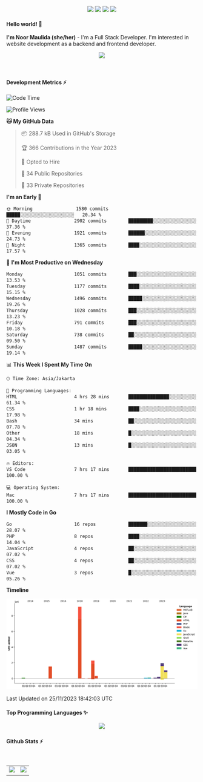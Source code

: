<p align="center">
  <img src="https://dev.discordprofiles.me/badge/status/814439552055771206?simple=true">
  <img src="https://dev.discordprofiles.me/badge/playing/814439552055771206">
  <img src="https://dev.discordprofiles.me/badge/vscode/814439552055771206">
  <img src="https://dev.discordprofiles.me/badge/spotify/814439552055771206">
</p>

#### Hello world! 👋
**I'm Noor Maulida (she/her)** - I'm a Full Stack Developer. I'm interested in website development as a backend and frontend developer.

<p align="center">
  <img src="https://skillicons.dev/icons?i=go,php,laravel,nodejs,vue,express,ruby,mongodb,docker,aws,gcp" />
</p>
<br>

#### Development Metrics ⚡
<!--START_SECTION:waka-->
![Code Time](http://img.shields.io/badge/Code%20Time-338%20hrs%2037%20mins-blue)

![Profile Views](http://img.shields.io/badge/Profile%20Views-0-blue)

**🐱 My GitHub Data** 

> 📦 288.7 kB Used in GitHub's Storage 
 > 
> 🏆 366 Contributions in the Year 2023
 > 
> 💼 Opted to Hire
 > 
> 📜 34 Public Repositories 
 > 
> 🔑 33 Private Repositories 
 > 
**I'm an Early 🐤** 

```text
🌞 Morning                1580 commits        █████░░░░░░░░░░░░░░░░░░░░   20.34 % 
🌆 Daytime                2902 commits        █████████░░░░░░░░░░░░░░░░   37.36 % 
🌃 Evening                1921 commits        ██████░░░░░░░░░░░░░░░░░░░   24.73 % 
🌙 Night                  1365 commits        ████░░░░░░░░░░░░░░░░░░░░░   17.57 % 
```
📅 **I'm Most Productive on Wednesday** 

```text
Monday                   1051 commits        ███░░░░░░░░░░░░░░░░░░░░░░   13.53 % 
Tuesday                  1177 commits        ████░░░░░░░░░░░░░░░░░░░░░   15.15 % 
Wednesday                1496 commits        █████░░░░░░░░░░░░░░░░░░░░   19.26 % 
Thursday                 1028 commits        ███░░░░░░░░░░░░░░░░░░░░░░   13.23 % 
Friday                   791 commits         ███░░░░░░░░░░░░░░░░░░░░░░   10.18 % 
Saturday                 738 commits         ██░░░░░░░░░░░░░░░░░░░░░░░   09.50 % 
Sunday                   1487 commits        █████░░░░░░░░░░░░░░░░░░░░   19.14 % 
```


📊 **This Week I Spent My Time On** 

```text
🕑︎ Time Zone: Asia/Jakarta

💬 Programming Languages: 
HTML                     4 hrs 28 mins       ███████████████░░░░░░░░░░   61.34 % 
CSS                      1 hr 18 mins        ████░░░░░░░░░░░░░░░░░░░░░   17.98 % 
Bash                     34 mins             ██░░░░░░░░░░░░░░░░░░░░░░░   07.78 % 
Other                    18 mins             █░░░░░░░░░░░░░░░░░░░░░░░░   04.34 % 
JSON                     13 mins             █░░░░░░░░░░░░░░░░░░░░░░░░   03.05 % 

🔥 Editors: 
VS Code                  7 hrs 17 mins       █████████████████████████   100.00 % 

💻 Operating System: 
Mac                      7 hrs 17 mins       █████████████████████████   100.00 % 
```

**I Mostly Code in Go** 

```text
Go                       16 repos            ███████░░░░░░░░░░░░░░░░░░   28.07 % 
PHP                      8 repos             ████░░░░░░░░░░░░░░░░░░░░░   14.04 % 
JavaScript               4 repos             ██░░░░░░░░░░░░░░░░░░░░░░░   07.02 % 
CSS                      4 repos             ██░░░░░░░░░░░░░░░░░░░░░░░   07.02 % 
Vue                      3 repos             █░░░░░░░░░░░░░░░░░░░░░░░░   05.26 % 
```



**Timeline**

![Lines of Code chart](https://raw.githubusercontent.com/noormaulida/noormaulida/main/assets/bar_graph.png)


 Last Updated on 25/11/2023 18:42:03 UTC
<!--END_SECTION:waka-->

#### Top Programming Languages ✨
<p align="center">
  <img src="https://api.githubtrends.io/user/svg/noormaulida/langs?time_range=one_year&include_private=true&compact=true&theme=dark" />
</p>

#### Github Stats ⚡
<p align="center">
  <table>
    <tr>
      <td>
        <img src="https://github-readme-streak-stats.herokuapp.com?user=noormaulida&theme=react&hide_border=true&mode=weekly" height="180" />
      </td>
      <td>
        <img src="https://github-readme-stats.vercel.app/api?username=noormaulida&theme=react&count_private=true&hide_border=true&line_height=20" height="180"/>
      </td>
    </tr>
</p>
<br>
